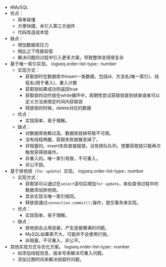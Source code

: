 - #MySQL
- 优点：
	- 简单易懂
	- 方便快捷，未引入第三方组件
	- 代码改造成本低
- 缺点：
	- 增加数据库压力
	- 相比之下性能较低
	- 解决问题的过程中引入更多方案，导致整体变得很复杂
- 基于唯一索引实现。
  logseq.order-list-type:: number
	- 实现方式：
		- 获取锁时在数据库中insert一条数据，包括id、方法名(唯一索引)、线程名(用于重入)、重入计数
		- 获取锁如果成功则返回true
		- 获取锁的动作放在while循环中，周期性尝试获取锁直到结束或者可以定义方法来限定时间内获取锁
		- 释放锁的时候，delete对应的数据
	- 优点：
		- 实现简单，易于理解。
	- 缺点：
		- 对数据库依赖过高，数据库挂掉导致不可用。
		- 没有线程唤醒，获取失败就被丢掉了。
		- 非阻塞的。insert失败直接报错，没有排队队列，想要获取锁只能再次触发获得锁操作。
		- 非重入的。唯一索引导致，不可重入。
		- 非公平锁。
- 基于排他锁（`for update`）实现。
  logseq.order-list-type:: number
	- 实现方式：
		- 获取锁可以通过在`select`语句后增加`for update`，来给查询过程中的数据添加排他锁。
		- 其余实现与唯一索引相同。
		- 释放锁通过`connection.commit();`操作，提交事务来实现。
	- 优点：
		- 实现简单，易于理解。
	- 缺点：
		- 排他锁会占用连接，产生连接爆满的问题。
		- MySQL如果表不大，可能并不会使用行锁。
		- 非阻塞，不可重入，非公平。
- 其他实现方式与优化方案。
  logseq.order-list-type:: number
	- 如添加线程信息，版本号来解决可重入问题。
	- 添加过期时间来解决锁超时问题。